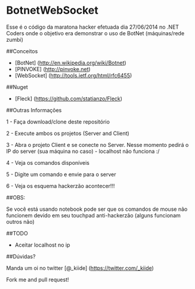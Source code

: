 BotnetWebSocket
===============

Esse é o código da maratona hacker efetuada dia 27/06/2014 no .NET Coders onde o objetivo era demonstrar o uso de BotNet (máquinas/rede zumbi)


##Conceitos

- [BotNet] (http://en.wikipedia.org/wiki/Botnet)
- [PINVOKE] (http://pinvoke.net)
- [WebSocket] (http://tools.ietf.org/html/rfc6455) 

##Nuget

- [Fleck] (https://github.com/statianzo/Fleck)


##Outras Informações

1 - Faça download/clone deste repositório

2 - Execute ambos os projetos (Server and Client)

3 - Abra o projeto Client e se conecte no Server. Nesse momento pedirá o IP do server (sua máquina no caso) - localhost não funciona :/ 

4 - Veja os comandos disponíveis

5 - Digite um comando e envie para o server

6 - Veja os esquema hackerzão acontecer!!!

##OBS:

Se você está usando notebook pode ser que os comandos de mouse não funcionem devido em seu touchpad anti-hackerzão (alguns funcionam outros não)

##TODO

- Aceitar localhost no ip


##Dúvidas? 

Manda um oi no twitter [@_kiide] (https://twitter.com/_kiide)


Fork me and pull request!
